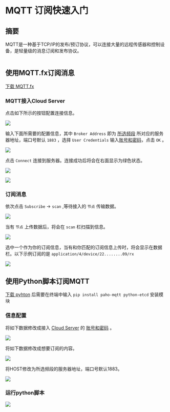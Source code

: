 # MQTT 订阅快速入门

## 摘要

MQTT是一种基于TCP/IP的发布/预订协议，可以连接大量的远程传感器和控制设备，是轻量级的消息订阅和发布协议。

```Tip:: 本例使用的是MQTT.fx 1.7.1 和Python 3.8.5

```

## 使用MQTT.fx订阅消息

[下载 MQTT.fx](http://mqttfx.jensd.de/index.php/download) 

### MQTT接入Cloud Server

点击如下所示的按钮配置连接信息。

![](./img/01.png)

输入下面所需要的配置信息，其中 ``Broker Address`` 即为 [所选频段](https://cloud-platform-docs-zh-cn.readthedocs.io/zh/latest/quick_start.html#id3) 所对应的服务器地址，端口号默认 ``1883`` ，选择 ``User Credentials`` 输入[账号和密码](https://cloud-platform-docs-zh-cn.readthedocs.io/zh/latest/quick_start.html#id2)，点击 ``OK`` 。

![](./img/02.png)



点击 ``Connect`` 连接到服务器。连接成功后将会在右面显示为绿色状态。

![](./img/03.png)

![](./img/05.png)

### 订阅消息

依次点击 ``Subscribe`` -> ``scan`` ,等待接入的 ``节点`` 传输数据。

![](./img/04.png)

当有 ``节点`` 上传数据后，将会在 ``scan`` 栏扫描到信息。

![](./img/06.png)

选中一个作为你的订阅信息，当有和你匹配的订阅信息上传时，将会显示在数据栏。以下示例订阅的是  ``application/4/device/22........09/rx`` 

![](./img/07.png)

## 使用Python脚本订阅MQTT

[下载 pyhton](https://www.python.org/downloads/) 后需要在终端中输入 ``pip install paho-mqtt python-etcd`` 安装模块

### 信息配置

将如下数据修改成接入 [Cloud Server](http://cloud.heltec.org) 的 [账号和密码](https://cloud-platform-docs-zh-cn.readthedocs.io/zh/latest/quick_start.html#id2) 。

![](./img/08.png)

将如下数据修改成想要订阅的内容。

![](./img/09.png)

将HOST修改为所选频段的服务器地址，端口号默认1883。

![](./img/10.png)

### 运行python脚本

![](./img/11.png)



